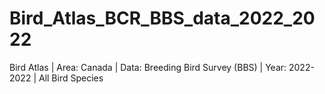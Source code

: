 # Bird_Atlas_BCR_BBS_data_2022_2022
Bird Atlas | Area: Canada | Data: Breeding Bird Survey (BBS) | Year: 2022-2022 | All Bird Species
